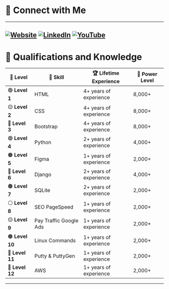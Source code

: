 # 🌟 Connect with Me
--------------------------------------------------------------------------------------------------------------------------------------------------------------------------------
[![Website](https://img.shields.io/badge/Website-%23111111.svg?style=for-the-badge&logo=google-chrome&logoColor=white)](http://www.carstenpaulo.com/)
[![LinkedIn](https://img.shields.io/badge/LinkedIn-%230A66C2.svg?style=for-the-badge&logo=linkedin&logoColor=white)](https://www.linkedin.com/in/paulo-carsten-87b376194)
[![YouTube](https://img.shields.io/badge/YouTube-%23FF0000.svg?style=for-the-badge&logo=youtube&logoColor=white)](https://www.youtube.com/channel/UCXXXXXX)
--------------------------------------------------------------------------------------------------------------------------------------------------------------------------------

# 🚀 Qualifications and Knowledge

| **🌟 Level**    | **📜 Skill**           | **🏆 Lifetime Experience** | **🔢 Power Level** |
| --------------- | ---------------------- | -------------------------- | ------------------ |
| 🟢 **Level 1**  | HTML                   | 4+ years of experience     | 8,000+             |
| 🟡 **Level 2**  | CSS                    | 4+ years of experience     | 8,000+             |
| 🔵 **Level 3**  | Bootstrap              | 4+ years of experience     | 8,000+             |
| 🟣 **Level 4**  | Python                 | 2+ years of experience     | 4,000+             |
| 🟠 **Level 5**  | Figma                  | 1+ years of experience     | 2,000+             |
| 🔴 **Level 6**  | Django                 | 2+ years of experience     | 4,000+             |
| 🟤 **Level 7**  | SQLite                 | 2+ years of experience     | 2,000+             |
| ⚪ **Level 8**   | SEO PageSpeed         | 1+ years of experience     | 2,000+             |
| 🟡 **Level 9**  | Pay Traffic Google Ads | 1+ years of experience     | 2,000+             |
| 🟠 **Level 10** | Linux Commands         | 1+ years of experience     | 2,000+             |
| 🔴 **Level 11** | Putty & PuttyGen       | 1+ years of experience     | 2,000+             |
| 🔶 **Level 12** | AWS                    | 1+ years of experience     | 2,000+             |
--------------------------------------------------------------------------------------------------------------------------------------------------------------------------------

<!-- # 🚀 GitHub Levels and Scores -->


